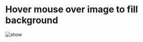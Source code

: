 # Hover mouse over image to fill background

![show](https://github.com/jdavid54/img_hover_to_bckground/assets/14958562/0f660847-23ce-414e-a5e6-146d005a2a95)

